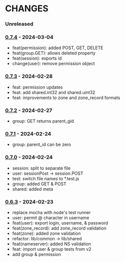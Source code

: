 # CHANGES

### Unreleased


### [0.7.4] - 2024-03-04

- feat(permission): added POST, GET, DELETE
- feat(group.GET): allows deleted property
- feat(session): exports id
- change(user): remove permission object

### [0.7.3] - 2024-02-28

- feat: permission updates
- feat: add shared.int32 and shared.uint32
- feat: improvements to zone and zone_record formats

### [0.7.2] - 2024-02-27

- group: GET returns parent_gid

### [0.7.1] - 2024-02-24

- group: parent_id can be zero

### [0.7.0] - 2024-02-24

- session: split to separate file
- user: sessionPost -> session.POST
- test: switch file names to \*.test.js
- group: added GET & POST
- shared: added meta

### [0.6.3] - 2024-02-23

- replace mocha with node's test runner
- user: permit @ character in username
- feat(user): export login, username, & password
- feat(zone_record): add zone_record validation
- feat(zone): added zone validation
- refactor: lib/common -> lib/shared
- feat(nameserver): added NS validation
- feat: import user & group tests from v2
- add group & permission

[0.6.3]: https://github.com/NicTool/validate/releases/tag/0.6.3
[0.7.0]: https://github.com/NicTool/validate/releases/tag/0.7.0
[0.7.1]: https://github.com/NicTool/validate/releases/tag/0.7.1
[0.7.2]: https://github.com/NicTool/validate/releases/tag/0.7.2
[0.7.3]: https://github.com/NicTool/validate/releases/tag/0.7.3
[0.7.4]: https://github.com/NicTool/validate/releases/tag/0.7.4
